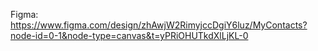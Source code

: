 Figma: 
https://www.figma.com/design/zhAwjW2RimyjccDgiY6luz/MyContacts?node-id=0-1&node-type=canvas&t=yPRiOHUTkdXlLjKL-0
